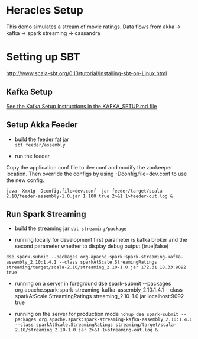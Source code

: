 # Heracles Setup

This demo simulates a stream of movie ratings.  Data flows from akka -> kafka -> spark streaming -> cassandra

# Setting up SBT

http://www.scala-sbt.org/0.13/tutorial/Installing-sbt-on-Linux.html

## Kafka Setup

[See the Kafka Setup Instructions in the KAFKA_SETUP.md file](KAFKA_SETUP.md)


## Setup Akka Feeder

* build the feeder fat jar   
`sbt feeder/assembly`

* run the feeder

Copy the application.conf file to dev.conf and modify the zookeeper location.  Then override the configs by using -Dconfig.file=dev.conf to use the new config.

`java -Xmx1g -Dconfig.file=dev.conf -jar feeder/target/scala-2.10/feeder-assembly-1.0.jar 1 100 true 2>&1 1>feeder-out.log &`


## Run Spark Streaming

* build the streaming jar
`sbt streaming/package`

* running locally for development
  first parameter is kafka broker and the second parameter whether to display debug output  (true|false)

`dse spark-submit --packages org.apache.spark:spark-streaming-kafka-assembly_2.10:1.4.1 --class sparkAtScale.StreamingRatings streaming/target/scala-2.10/streaming_2.10-1.0.jar 172.31.18.33:9092 true`

 * running on a server in foreground
 dse spark-submit --packages org.apache.spark:spark-streaming-kafka-assembly_2.10:1.4.1 --class sparkAtScale.StreamingRatings streaming_2.10-1.0.jar localhost:9092 true

* running on the server for production mode
`nohup dse spark-submit --packages org.apache.spark:spark-streaming-kafka-assembly_2.10:1.4.1 --class sparkAtScale.StreamingRatings streaming/target/scala-2.10/streaming_2.10-1.0.jar 2>&1 1>streaming-out.log &`
